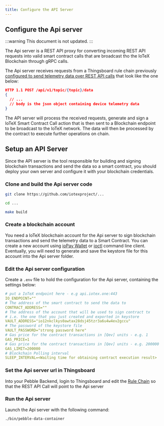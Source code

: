 ```yaml
---
title: Configure the API Server
---
```


## Configure the Api server

:::warning
This document is not updated.
:::

The Api server is a REST API proxy for converting incoming REST API requests into valid smart contract calls that are broadcast tho the IoTeX Blockchain through gRPC calls.

The Api server receives requests from a Thingsboard rule chain previously [configured to send telemetry data over REST API calls](pebble-blockchain-tbrule) that look like the one below:

```json
HTTP 1.1 POST /api/v1/topic/{topic}/data
{
  // ...
  // body is the json object containing device telemetry data
}
```

The API server will process the received requests, generate and sign a IoTeX Smart Contract Call action that is then sent to a Blockchain endpoint to be broadcast to the IoTeX network.
The data will then be processed by the contract to execute further operations on chain.

## Setup an API Server

Since the API server is the tool responsible for building and signing blockchain transactions and send the data so a smart contract, you should deploy your own server and configure it with your blockchain credentials.

### Clone and build the Api server code

```sh
git clone https://github.com/iotexproject/...

cd ...

make build
```

### Create a blockchain account

You need a IoTeX blockchain account for the Api server to sign blockchain transactions and send the telemetry data to a Smart Contract. You can create a new account using [ioPay Wallet](iopay.iotex.io) or [ioctl]() command line client. Eventually, you will need to generate and save the keystore file for this account into the Api server folder.

### Edit the Api server configuration

Create a `.env` file to hold the configuration for the Api server, containing the settings below:

```yaml
# put a IoTeX endpoint here - e.g api.iotex.one:443
IO_ENDPOINT=""
# The address of the smart contract to send the data to
CONTRACT_ADDRESS=""
# The address of the account that will be used to sign contract tx
# i.e. the one that you just created and exported in keystore
VAULT_ADDRESS="io12nkclkys0awtax28dsj45tzr3a6u4w4ev2gccu"
# The password of the keystore file
VAULT_PASSWORD="strong password here"
# Gas price for the contract transactions in [Qev] units - e.g. 1
GAS_PRICE=1
# Gas price for the contract transactions in [Qev] units - e.g. 200000
GAS_LIMIT=200000
# Blockchain Polling interval
SLEEP_INTERVAL=<Waiting time for obtaining contract execution result>
```

### Set the Api server url in Thingsboard

Into your Pebble Backend, login to Thingsboard and edit the [Rule Chain](pebble-blockchain-tbrule) so that the REST API Call will point to the Api server

### Run the Api server

Launch the Api server with the following command:

```sh
./bin/pebble-data-container
```
